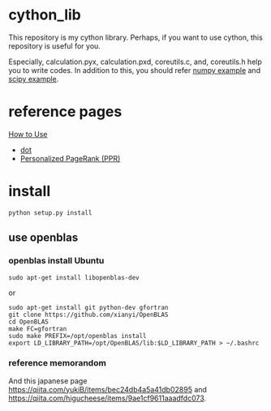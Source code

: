 # cython_lib
This repository is my cython library. Perhaps, if you want to use cython, this repository is useful for you.

Especially, calculation.pyx, calculation.pxd, coreutils.c, and, coreutils.h help you to write codes. In addition to this, you should refer [numpy example](https://github.com/numpy/numpy/blob/master/site.cfg.example) and [scipy example](https://github.com/scipy/scipy/blob/master/site.cfg.example).

# reference pages
[How to Use](https://github.com/jackee777/cython_lib/tree/master/How_to_Use)

- [dot](https://github.com/jackee777/cython_lib/blob/master/How_to_Use/dot.md)
- [Personalized PageRank (PPR)](https://github.com/jackee777/cython_lib/blob/master/How_to_Use/Personalized_PageRank.md)

# install
```
python setup.py install
```

## use openblas
### openblas install Ubuntu
```
sudo apt-get install libopenblas-dev
```
or 
```
sudo apt-get install git python-dev gfortran
git clone https://github.com/xianyi/OpenBLAS
cd OpenBLAS
make FC=gfortran
sudo make PREFIX=/opt/openblas install
export LD_LIBRARY_PATH=/opt/OpenBLAS/lib:$LD_LIBRARY_PATH > ~/.bashrc
```

### reference memorandom
And this japanese page https://qiita.com/yukiB/items/bec24db4a5a41db02895 and https://qiita.com/higucheese/items/9ae1cf9611aaadfdc073.
